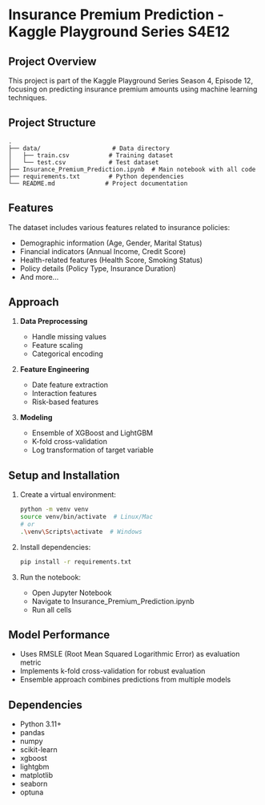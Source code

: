 # Insurance Premium Prediction - Kaggle Playground Series S4E12

## Project Overview
This project is part of the Kaggle Playground Series Season 4, Episode 12, focusing on predicting insurance premium amounts using machine learning techniques.

## Project Structure
```
.
├── data/                    # Data directory
│   ├── train.csv           # Training dataset
│   └── test.csv            # Test dataset
├── Insurance_Premium_Prediction.ipynb  # Main notebook with all code
├── requirements.txt        # Python dependencies
└── README.md              # Project documentation
```

## Features
The dataset includes various features related to insurance policies:
- Demographic information (Age, Gender, Marital Status)
- Financial indicators (Annual Income, Credit Score)
- Health-related features (Health Score, Smoking Status)
- Policy details (Policy Type, Insurance Duration)
- And more...

## Approach
1. **Data Preprocessing**
   - Handle missing values
   - Feature scaling
   - Categorical encoding

2. **Feature Engineering**
   - Date feature extraction
   - Interaction features
   - Risk-based features

3. **Modeling**
   - Ensemble of XGBoost and LightGBM
   - K-fold cross-validation
   - Log transformation of target variable

## Setup and Installation
1. Create a virtual environment:
   ```bash
   python -m venv venv
   source venv/bin/activate  # Linux/Mac
   # or
   .\venv\Scripts\activate  # Windows
   ```

2. Install dependencies:
   ```bash
   pip install -r requirements.txt
   ```

3. Run the notebook:
   - Open Jupyter Notebook
   - Navigate to Insurance_Premium_Prediction.ipynb
   - Run all cells

## Model Performance
- Uses RMSLE (Root Mean Squared Logarithmic Error) as evaluation metric
- Implements k-fold cross-validation for robust evaluation
- Ensemble approach combines predictions from multiple models

## Dependencies
- Python 3.11+
- pandas
- numpy
- scikit-learn
- xgboost
- lightgbm
- matplotlib
- seaborn
- optuna

